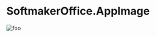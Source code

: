 # SoftmakerOffice.AppImage

![foo](https://github.com/nx-appbuild-hub/SoftmakerOffice.AppImage//actions/workflows/makefile.yml/badge.svg)
